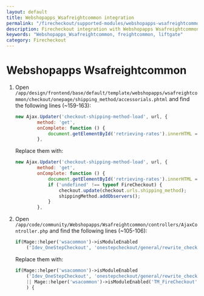 ```yaml
---
layout: default
title: Webshopapps_Wsafreightcommon integration
permalink: "/firecheckout/supported-modules/webshopapps-wsafreightcommon/"
description: Firecheckout integration with Webshopapps Wsafreightcommon
keywords: "Webshopapps_Wsafreightcommon, freightcommon, liftgate"
category: Firecheckout
---
```


# Webshopapps Wsafreightcommon

1.  Open `/app/design/frontend/base/default/template/webshopapps/wsafreightcommon/checkout/onepage/shipping_method/accessorials.phtml`
    and find the following lines (~159-163):

    ```javascript
    new Ajax.Updater('checkout-shipping-method-load', url, {
            method: 'get',
            onComplete: function () {
                document.getElementById('retrieving-rates').innerHTML = "";
            },
    ```

    Replace them with:

    ```javascript
    new Ajax.Updater('checkout-shipping-method-load', url, {
            method: 'get',
            onComplete: function () {
                document.getElementById('retrieving-rates').innerHTML = "";
                if ('undefined' !== typeof FireCheckout) {
                    checkout.update(checkout.urls.shipping_method);
                    shippingMethod.addObservers();
                }
            },
    ```
2.  Open `/app/code/community/Webshopapps/Wsafreightcommon/controllers/AjaxController.php`
    and find the following lines (~105-106):

    ```php
    if(Mage::helper('wsacommon')->isModuleEnabled
        ('Idev_OneStepCheckout', 'onestepcheckout/general/rewrite_checkout_links')) {
    ```

    Replace them with:

    ```php
    if(Mage::helper('wsacommon')->isModuleEnabled
        ('Idev_OneStepCheckout', 'onestepcheckout/general/rewrite_checkout_links')
        || Mage::helper('wsacommon')->isModuleEnabled('TM_FireCheckout', 'firecheckout/general/enabled')
        ) {
    ```
